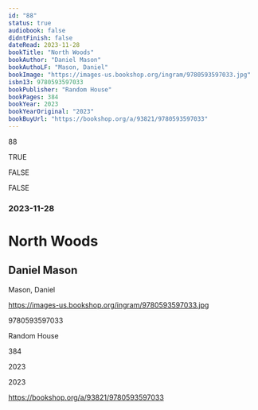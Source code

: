 ```yaml
---
id: "88"
status: true
audiobook: false
didntFinish: false
dateRead: 2023-11-28
bookTitle: "North Woods"
bookAuthor: "Daniel Mason"
bookAuthoLF: "Mason, Daniel"
bookImage: "https://images-us.bookshop.org/ingram/9780593597033.jpg"
isbn13: 9780593597033
bookPublisher: "Random House"
bookPages: 384
bookYear: 2023
bookYearOriginal: "2023"
bookBuyUrl: "https://bookshop.org/a/93821/9780593597033"
---
```

88

TRUE

FALSE

FALSE

### 2023-11-28

# North Woods

## Daniel Mason

Mason, Daniel

https://images-us.bookshop.org/ingram/9780593597033.jpg

9780593597033

Random House

384

2023

2023

https://bookshop.org/a/93821/9780593597033